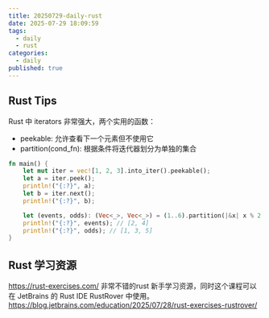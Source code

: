 ```yaml
---
title: 20250729-daily-rust
date: 2025-07-29 18:09:59
tags:
  - daily
  - rust
categories:
  - daily
published: true
---
```

## Rust Tips

Rust 中 iterators 非常强大，两个实用的函数：

- peekable: 允许查看下一个元素但不使用它
- partition(cond_fn): 根据条件将迭代器划分为单独的集合

```Rust
fn main() {
    let mut iter = vec![1, 2, 3].into_iter().peekable();
    let a = iter.peek();
    println!("{:?}", a);
    let b = iter.next();
    println!("{:?}", b);

    let (events, odds): (Vec<_>, Vec<_>) = (1..6).partition(|&x| x % 2 == 0);
    println!("{:?}", events); // [2, 4]
    println!("{:?}", odds); // [1, 3, 5]
}
```

## Rust 学习资源

<https://rust-exercises.com/> 非常不错的rust 新手学习资源，同时这个课程可以在 JetBrains 的 Rust IDE RustRover 中使用。<https://blog.jetbrains.com/education/2025/07/28/rust-exercises-rustrover/>
